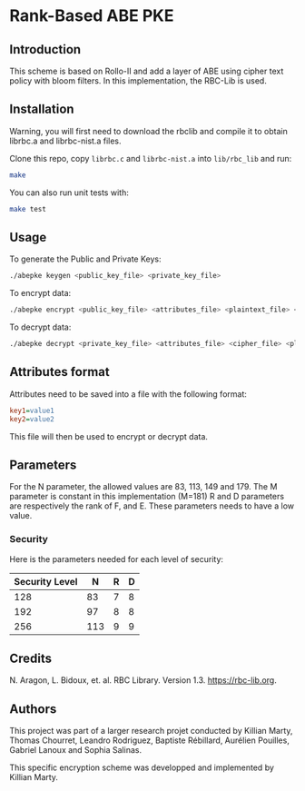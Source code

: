 # Rank-Based ABE PKE

## Introduction

This scheme is based on Rollo-II and add a layer of ABE using cipher text policy with bloom filters.
In this implementation, the RBC-Lib is used.

## Installation

Warning, you will first need to download the rbclib and compile it to obtain librbc.a and librbc-nist.a files.

Clone this repo, copy `librbc.c` and `librbc-nist.a` into `lib/rbc_lib` and run:

```bash
make
```

You can also run unit tests with:

```bash
make test
```

## Usage

To generate the Public and Private Keys:

```bash
./abepke keygen <public_key_file> <private_key_file>
```

To encrypt data:

```bash
./abepke encrypt <public_key_file> <attributes_file> <plaintext_file> <cipher_file>
```

To decrypt data:

```bash
./abepke decrypt <private_key_file> <attributes_file> <cipher_file> <plaintext_file>
```

## Attributes format

Attributes need to be saved into a file with the following format:

```ini
key1=value1
key2=value2
```

This file will then be used to encrypt or decrypt data.

## Parameters

For the N parameter, the allowed values are 83, 113, 149 and 179.
The M parameter is constant in this implementation (M=181)
R and D parameters are respectively the rank of F, and E. These parameters needs to have a low value.

### Security

Here is the parameters needed for each level of security:

|Security Level| N | R | D |
|--------------|---|---|---|
|128           |83 |7  |8  |
|192           |97 |8  |8  |
|256           |113|9  |9  |

## Credits

N. Aragon, L. Bidoux, et. al. RBC Library. Version 1.3. https://rbc-lib.org. 

## Authors

This project was part of a larger research projet conducted by Killian Marty, Thomas Chourret, Leandro Rodriguez, Baptiste Rébillard, Aurélien Pouilles, Gabriel Lanoux and Sophia Salinas.

This specific encryption scheme was developped and implemented by Killian Marty.